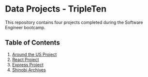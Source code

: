 # Data Projects - TripleTen

This repository contains four projects completed during the Software Engineer bootcamp.

## Table of Contents

1. [Around the US Project](./se_project_aroundtheus/README.md)
2. [React Project](./se_project_react/README.md)
3. [Express Project](./se_project_express/README.md)
4. [Shinobi Archives](./shinobiarchives/README.md)
